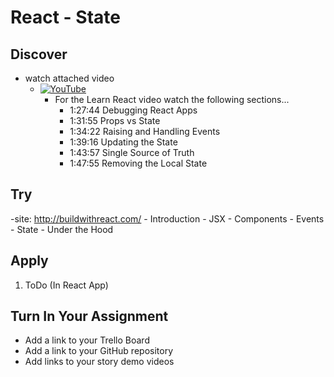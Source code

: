 # React - State

## Discover
-  watch attached video
	- [![YouTube](https://i.ytimg.com/vi/Ke90Tje7VS0/default.jpg)](https://www.youtube.com/watch?v=Ke90Tje7VS0)
		- For the Learn React video watch the following sections...
			- 1:27:44 Debugging React Apps
			- 1:31:55 Props vs State
			- 1:34:22 Raising and Handling Events
			- 1:39:16 Updating the State
			- 1:43:57 Single Source of Truth
			- 1:47:55 Removing the Local State

## Try
-site: http://buildwithreact.com/
	- Introduction
	- JSX
	- Components
	- Events
	- State
	- Under the Hood

## Apply
1. ToDo (In React App)

## Turn In Your Assignment
- Add a link to your Trello Board
- Add a link to your GitHub repository
- Add links to your story demo videos